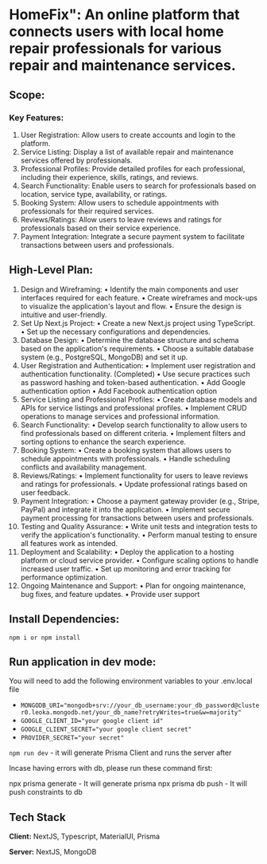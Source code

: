 # HomeFix": An online platform that connects users with local home repair professionals for various repair and maintenance services.

## Scope:

### Key Features:

1. User Registration: Allow users to create accounts and login to the platform.
2. Service Listing: Display a list of available repair and maintenance services offered by professionals.
3. Professional Profiles: Provide detailed profiles for each professional, including their experience, skills, ratings, and reviews.
4. Search Functionality: Enable users to search for professionals based on location, service type, availability, or ratings.
5. Booking System: Allow users to schedule appointments with professionals for their required services.
6. Reviews/Ratings: Allow users to leave reviews and ratings for professionals based on their service experience.
7. Payment Integration: Integrate a secure payment system to facilitate transactions between users and professionals.

## High-Level Plan:

1. Design and Wireframing:
   • Identify the main components and user interfaces required for each feature.
   • Create wireframes and mock-ups to visualize the application's layout and flow.
   • Ensure the design is intuitive and user-friendly.
2. Set Up Next.js Project:
   • Create a new Next.js project using TypeScript.
   • Set up the necessary configurations and dependencies.
3. Database Design:
   • Determine the database structure and schema based on the application's requirements.
   • Choose a suitable database system (e.g., PostgreSQL, MongoDB) and set it up. 
4. User Registration and Authentication:
   • Implement user registration and authentication functionality. (Completed)
   • Use secure practices such as password hashing and token-based authentication. 
   • Add Google authentication option
   • Add Facebook authentication option
5. Service Listing and Professional Profiles:
   • Create database models and APIs for service listings and professional profiles.
   • Implement CRUD operations to manage services and professional information.
6. Search Functionality:
   • Develop search functionality to allow users to find professionals based on different criteria.
   • Implement filters and sorting options to enhance the search experience.
7. Booking System:
   • Create a booking system that allows users to schedule appointments with professionals.
   • Handle scheduling conflicts and availability management.
8. Reviews/Ratings:
   • Implement functionality for users to leave reviews and ratings for professionals.
   • Update professional ratings based on user feedback.
9. Payment Integration:
   • Choose a payment gateway provider (e.g., Stripe, PayPal) and integrate it into the application.
   • Implement secure payment processing for transactions between users and professionals.
10. Testing and Quality Assurance:
    • Write unit tests and integration tests to verify the application's functionality.
    • Perform manual testing to ensure all features work as intended.
11. Deployment and Scalability:
    • Deploy the application to a hosting platform or cloud service provider.
    • Configure scaling options to handle increased user traffic.
    • Set up monitoring and error tracking for performance optimization.
12. Ongoing Maintenance and Support:
    • Plan for ongoing maintenance, bug fixes, and feature updates.
    • Provide user support

## Install Dependencies:

`npm i or npm install`

## Run application in dev mode:

You will need to add the following environment variables to your .env.local file

-   `MONGODB_URI="mongodb+srv://your_db_username:your_db_password@cluster0.leoka.mongodb.net/your_db_name?retryWrites=true&w=majority"`
-   `GOOGLE_CLIENT_ID="your google client id"`
-   `GOOGLE_CLIENT_SECRET="your google client secret"`
-   `PROVIDER_SECRET="your secret"`

`npm run dev` - it will generate Prisma Client and runs the server after

Incase having errors with db, please run these command first:

npx prisma generate - It will generate prisma
npx prisma db push - It will push constraints to db

## Tech Stack

**Client:** NextJS, Typescript, MaterialUI, Prisma

**Server:** NextJS, MongoDB
